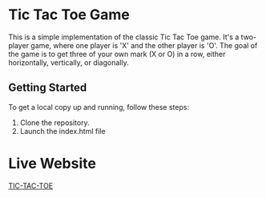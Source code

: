 # Tic Tac Toe Game

This is a simple implementation of the classic Tic Tac Toe game. It's a two-player game, where one player is 'X' and the other player is 'O'. The goal of the game is to get three of your own mark (X or O) in a row, either horizontally, vertically, or diagonally.

## Getting Started

To get a local copy up and running, follow these steps: 
1. Clone the repository.
2. Launch the index.html file

# Live Website 

 
[TIC-TAC-TOE]( https://gorgeous-trifle-752034.netlify.app/)

